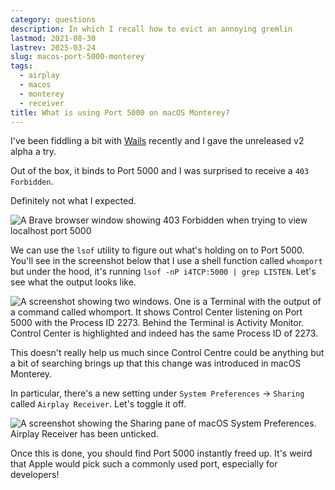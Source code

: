 ```yaml
---
category: questions
description: In which I recall how to evict an annoying gremlin
lastmod: 2021-08-30
lastrev: 2025-03-24
slug: macos-port-5000-monterey
tags:
  - airplay
  - macos
  - monterey
  - receiver
title: What is using Port 5000 on macOS Monterey?
---
```

I've been fiddling a bit with [Wails](https://github.com/wailsapp/wails) recently and I gave the unreleased v2 alpha a try.

Out of the box, it binds to Port 5000 and I was surprised to receive a `403 Forbidden`.

Definitely not what I expected.

![A Brave browser window showing 403 Forbidden when trying to view localhost port 5000](https://cdn.utf9k.net/questions/macos-port-5000-monterey/403-forbidden.png)

We can use the `lsof` utility to figure out what's holding on to Port 5000. You'll see in the screenshot below that I use a shell function called `whomport` but under the hood, it's running `lsof -nP i4TCP:5000 | grep LISTEN`. Let's see what the output looks like.

![A screenshot showing two windows. One is a Terminal with the output of a command called whomport. It shows Control Center listening on Port 5000 with the Process ID 2273. Behind the Terminal is Activity Monitor. Control Center is highlighted and indeed has the same Process ID of 2273.](https://cdn.utf9k.net/questions/macos-port-5000-monterey/whomport.png)

This doesn't really help us much since Control Centre could be anything but a bit of searching brings up that this change was introduced in macOS Monterey.

In particular, there's a new setting under `System Preferences` -> `Sharing` called `Airplay Receiver`.
Let's toggle it off.

![A screenshot showing the Sharing pane of macOS System Preferences. Airplay Receiver has been unticked.](https://cdn.utf9k.net/questions/macos-port-5000-monterey/airplay-sharing.png)

Once this is done, you should find Port 5000 instantly freed up. It's weird that Apple would pick such a commonly used port, especially for developers!
